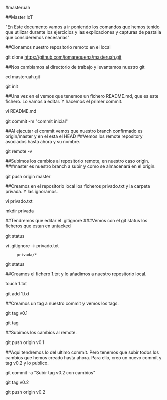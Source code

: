 #masteruah

##Master IoT

"En Este documento vamos a ir poniendo los comandos que hemos tenido que utilizar durante los ejercicios y las explicaciones y capturas de pastalla que consideremos necesarias"

##Clonamos nuestro repositorio remoto en el local

git clone https://github.com/jomarequena/masteruah.git

##Nos cambiamos al directorio de trabajo y levantamos nuestro git

cd masteruah.git

git init

##Una vez en el vemos que tenemos un fichero README.md, que es este fichero. Lo vamos a editar. Y hacemos el primer commit.

vi README.md

git commit -m "commit inicial"

##Al ejecutar el commit vemos que nuestro branch confirmado es origin/master y en el esta el HEAD
##Vemos los remote repository asociados hasta ahora y su nombre.

git remote -v

##Subimos los cambios al repositorio remote, en nuestro caso origin.
###master es nuestro branch a subir y como se almacenará en el origin.

git push origin master

##Creamos en el repositorio local los ficheros privado.txt y la carpeta privada. Y las ignoramos.

vi privado.txt

mkdir privada

##Tendremos que editar el .gitignore
###Vemos con el git status los ficheros que estan en untacked

git status

vi .gitignore -> privado.txt
		 
		 privada/*

git status

##Creamos el fichero 1.txt y lo añadimos a nuestro repositorio local.

touch 1.txt

git add 1.txt

##Creamos un tag a nuestro commit y vemos los tags.

git tag v0.1

git tag

##Subimos los cambios al remote.

git push origin v0.1

##Aqui tendremos lo del ultimo commit. Pero tenemos que subir todos los cambios que hemos creado hasta ahora. Para ello, creo un nuevo commit y tag v0.2 y lo publico.

git commit -a "Subir tag v0.2 con cambios"

git tag v0.2

git push origin v0.2
